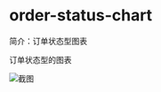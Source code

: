 # order-status-chart

简介：订单状态型图表

订单状态型的图表

![截图](https://img.alicdn.com/tfs/TB1uwrkw49YBuNjy0FfXXXIsVXa-2868-1114.png)
